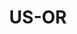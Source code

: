 ---
post_id:    2021-US-OR
title:      US-OR
images:
  - ext:    00.jpg
    asp:    4-5
    dim:    50
    dir:    v
---